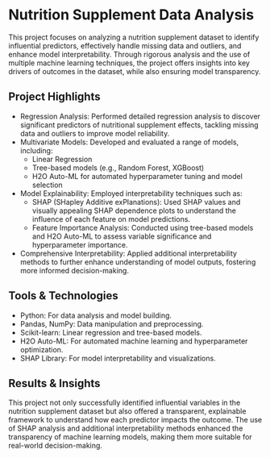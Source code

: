 # Nutrition Supplement Data Analysis

This project focuses on analyzing a nutrition supplement dataset to identify influential predictors, effectively handle missing data and outliers, and enhance model interpretability. Through rigorous analysis and the use of multiple machine learning techniques, the project offers insights into key drivers of outcomes in the dataset, while also ensuring model transparency.

## Project Highlights
  * Regression Analysis: Performed detailed regression analysis to discover significant predictors of nutritional supplement effects, tackling missing data and outliers to improve model reliability.
  * Multivariate Models: Developed and evaluated a range of models, including:
    - Linear Regression
    - Tree-based models (e.g., Random Forest, XGBoost)
    - H2O Auto-ML for automated hyperparameter tuning and model selection
  * Model Explainability: Employed interpretability techniques such as:
    - SHAP (SHapley Additive exPlanations): Used SHAP values and visually appealing SHAP dependence plots to understand the influence of each feature on model predictions.
    - Feature Importance Analysis: Conducted using tree-based models and H2O Auto-ML to assess variable significance and hyperparameter importance.
  * Comprehensive Interpretability: Applied additional interpretability methods to further enhance understanding of model outputs, fostering more informed decision-making.
    
## Tools & Technologies
  * Python: For data analysis and model building.
  * Pandas, NumPy: Data manipulation and preprocessing.
  * Scikit-learn: Linear regression and tree-based models.
  * H2O Auto-ML: For automated machine learning and hyperparameter optimization.
  * SHAP Library: For model interpretability and visualizations.
    
## Results & Insights
  This project not only successfully identified influential variables in the nutrition supplement dataset but also offered a transparent, explainable framework to understand how each predictor impacts the outcome. The use of SHAP analysis and additional interpretability methods enhanced the transparency of machine learning models, making them more suitable for real-world decision-making.
